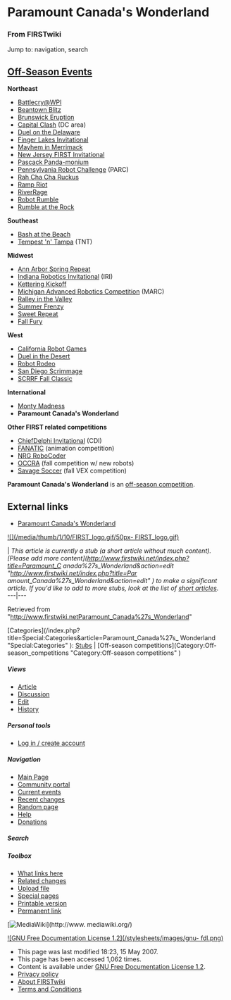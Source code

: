 # Paramount Canada's Wonderland

### From FIRSTwiki

Jump to: navigation, search

[Off-Season Events](Index_of_off-season_competitions "Index of off-
season competitions" )  
---  
  
**Northeast**

  * [Battlecry@WPI](Battlecry "Battlecry" )
  * [Beantown Blitz](Beantown_Blitz "Beantown Blitz" )
  * [Brunswick Eruption](Brunswick_Eruption "Brunswick Eruption" )
  * [Capital Clash](/index.php?title=Capital_Clash&action=edit "Capital Clash" ) (DC area) 
  * [Duel on the Delaware](/index.php?title=Duel_on_the_Delaware&action=edit "Duel on the Delaware" )
  * [Finger Lakes Invitational](Finger_Lakes_Invitational "Finger Lakes Invitational" )
  * [Mayhem in Merrimack](Mayhem_in_Merrimack "Mayhem in Merrimack" )
  * [New Jersey FIRST Invitational](/index.php?title=New_Jersey_FIRST_Invitational&action=edit "New Jersey FIRST Invitational" )
  * [Pascack Panda-monium](Pascack_Panda-monium "Pascack Panda-monium" )
  * [Pennsylvania Robot Challenge](/index.php?title=Pennsylvania_Robot_Challenge&action=edit "Pennsylvania Robot Challenge" ) (PARC) 
  * [Rah Cha Cha Ruckus](Rah_Cha_Cha_Ruckus "Rah Cha Cha Ruckus" )
  * [Ramp Riot](Ramp_Riot "Ramp Riot" )
  * [RiverRage](RiverRage "RiverRage" )
  * [Robot Rumble](Robot_Rumble "Robot Rumble" )
  * [Rumble at the Rock](Rumble_at_the_Rock "Rumble at the Rock" )

**Southeast**

  * [Bash at the Beach](/index.php?title=Bash_at_the_Beach&action=edit "Bash at the Beach" )
  * [Tempest 'n' Tampa](Tempest_%27n%27_Tampa "Tempest 'n' Tampa" ) (TNT) 

**Midwest**

  * [Ann Arbor Spring Repeat](/index.php?title=Ann_Arbor_Spring_Repeat&action=edit "Ann Arbor Spring Repeat" )
  * [Indiana Robotics Invitational](Indiana_Robotics_Invitational "Indiana Robotics Invitational" ) (IRI) 
  * [Kettering Kickoff](Kettering_Kickoff "Kettering Kickoff" )
  * [Michigan Advanced Robotics Competition](Michigan_Advanced_Robotics_Competition "Michigan Advanced Robotics Competition" ) (MARC) 
  * [Ralley in the Valley](/index.php?title=Ralley_in_the_Valley&action=edit "Ralley in the Valley" )
  * [Summer Frenzy](/index.php?title=Summer_Frenzy&action=edit "Summer Frenzy" )
  * [Sweet Repeat](/index.php?title=Sweet_Repeat&action=edit "Sweet Repeat" )
  * [Fall Fury](/index.php?title=Fall_Fury&action=edit "Fall Fury" )

**West**

  * [California Robot Games](/index.php?title=California_Robot_Games&action=edit "California Robot Games" )
  * [Duel in the Desert](Duel_in_the_Desert "Duel in the Desert" )
  * [Robot Rodeo](/index.php?title=Robot_Rodeo&action=edit "Robot Rodeo" )
  * [San Diego Scrimmage](San_Diego_Scrimmage "San Diego Scrimmage" )
  * [SCRRF Fall Classic](/index.php?title=SCRRF_Fall_Classic&action=edit "SCRRF Fall Classic" )

**International**

  * [Monty Madness](Monty_Madness "Monty Madness" )
  * **Paramount Canada's Wonderland**

**Other FIRST related competitions**

  * [ChiefDelphi Invitational](/index.php?title=ChiefDelphi_Invitational&action=edit "ChiefDelphi Invitational" ) (CDI) 
  * [FANATIC](/index.php?title=FANATIC&action=edit "FANATIC" ) (animation competition) 
  * [NRG RoboCoder](/index.php?title=NRG_RoboCoder&action=edit "NRG RoboCoder" )
  * [OCCRA](OCCRA "OCCRA" ) (fall competition w/ new robots) 
  * [Savage Soccer](Savage_Soccer "Savage Soccer" ) (fall VEX competition)   
  
  
**Paramount Canada's Wonderland** is an [off-season competition](Off-season_competition "Off-season competition" ). 


## External links

  * [Paramount Canada's Wonderland](http://www.canadas-wonderland.com "http://www.canadas-wonderland.com" )

[![](/media/thumb/1/10/FIRST_logo.gif/50px-
FIRST_logo.gif)](Image:FIRST_logo.gif "" )

|  _This article is currently a stub (a short article without much content).
[Please add more content](http://www.firstwiki.net/index.php?title=Paramount_C
anada%27s_Wonderland&action=edit "http://www.firstwiki.net/index.php?title=Par
amount_Canada%27s_Wonderland&action=edit" ) to make a significant article. If
you'd like to add to more stubs, look at the list of [short
articles](Special:Shortpages "Special:Shortpages" )._  
---|---  
  
Retrieved from
"<http://www.firstwiki.netParamount_Canada%27s_Wonderland>"

[Categories](/index.php?title=Special:Categories&article=Paramount_Canada%27s_
Wonderland "Special:Categories" ): [Stubs](Category:Stubs
"Category:Stubs" ) | [Off-season competitions](Category:Off-
season_competitions "Category:Off-season competitions" )

##### Views

  * [Article](Paramount_Canada%27s_Wonderland)
  * [Discussion](/index.php?title=Talk:Paramount_Canada%27s_Wonderland&action=edit)
  * [Edit](/index.php?title=Paramount_Canada%27s_Wonderland&action=edit)
  * [History](/index.php?title=Paramount_Canada%27s_Wonderland&action=history)

##### Personal tools

  * [Log in / create account](/index.php?title=Special:Userlogin&returnto=Paramount_Canada%27s_Wonderland)

[](Main_Page "Main Page" )

##### Navigation

  * [Main Page](Main_Page)
  * [Community portal](FIRSTwiki:Community_portal)
  * [Current events](Current_events)
  * [Recent changes](Special:Recentchanges)
  * [Random page](Special:Random)
  * [Help](Help:Contents)
  * [Donations](FIRSTwiki:Site_support)

##### Search



##### Toolbox

  * [What links here](Special:Whatlinkshere/Paramount_Canada%27s_Wonderland)
  * [Related changes](Special:Recentchangeslinked/Paramount_Canada%27s_Wonderland)
  * [Upload file](Special:Upload)
  * [Special pages](Special:Specialpages)
  * [Printable version](/index.php?title=Paramount_Canada%27s_Wonderland&printable=yes)
  * [Permanent link](/index.php?title=Paramount_Canada%27s_Wonderland&oldid=60519)

[![MediaWiki](/skins/common/images/poweredby_mediawiki_88x31.png)](http://www.
mediawiki.org/)

[![GNU Free Documentation License 1.2](/stylesheets/images/gnu-
fdl.png)](http://www.gnu.org/copyleft/fdl.html)

  * This page was last modified 18:23, 15 May 2007.
  * This page has been accessed 1,062 times.
  * Content is available under [GNU Free Documentation License 1.2](http://www.gnu.org/copyleft/fdl.html "http://www.gnu.org/copyleft/fdl.html" ).
  * [Privacy policy](FIRSTwiki:Privacy_policy "FIRSTwiki:Privacy policy" )
  * [About FIRSTwiki](FIRSTwiki:About "FIRSTwiki:About" )
  * [Terms and Conditions](FIRSTwiki:Terms_and_conditions "FIRSTwiki:Terms and conditions" )

